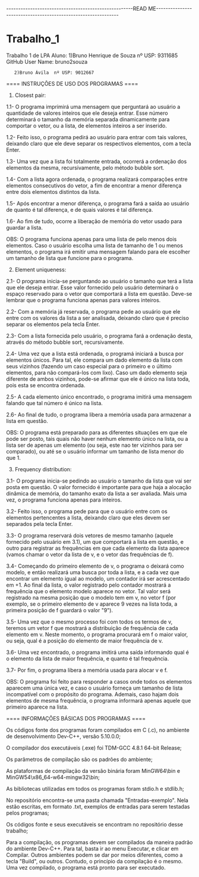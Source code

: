 -----------------------------------------------------READ ME--------------------------------------------------------------
# Trabalho_1
Trabalho 1 de LPA
Aluno: 1)Bruno Henrique de Souza   nº USP: 9311685    GitHub User Name: bruno2souza

       2)Bruno Ávila  nº USP: 9012667

==== INSTRUÇÔES DE USO DOS PROGRAMAS ====

1) Closest pair:
   
1.1- O programa imprimirá uma mensagem que perguntará ao usuário a quantidade de valores inteiros que ele deseja entrar. 
        Esse número determinará o tamanho da memória separada dinamicamente para comportar o vetor, ou a lista, de elementos inteiros a ser inserido.

   1.2- Feito isso, o programa pedirá ao usuário para entrar com tais valores, deixando claro que ele deve separar os respectivos elementos,
        com a tecla Enter.
   
1.3- Uma vez que a lista foi totalmente entrada, ocorrerá a ordenação dos elementos da mesma, recursivamente, pelo método bubble sort.
   
1.4- Com a lista agora ordenada, o programa realizará comparações entre elementos consecutivos do vetor, a fim de encontrar a menor diferença
        entre dois elementos distintos da lista.
   
1.5- Após encontrar a menor diferença, o programa fará a saída ao usuário de quanto é tal diferença, e de quais valores é tal diferença.
   
1.6- Ao fim de tudo, ocorre a liberação de memória do vetor usado para guardar a lista.
   
OBS: O programa funciona apenas para uma lista de pelo menos dois elementos. Caso o usuário escolha uma lista de tamanho de 1 ou menos elementos,
        o programa irá emitir uma mensagem falando para ele escolher um tamanho de lista que funcione para o programa.

2) Element uniqueness:
   
2.1- O programa inicia-se perguntando ao usuário o tamanho que terá a lista que ele deseja entrar. Esse valor fornecido pelo usuário
        determinará o espaço reservado para o vetor que comportará a lista em questão. Deve-se lembrar que o programa funciona apenas para valores inteiros.
   
2.2- Com a memória já reservada, o programa pede ao usuário que ele entre com os valores da lista a ser analisada, deixando claro que é preciso
        separar os elementos pela tecla Enter.
   
2.3- Com a lista fornecida pelo usuário, o programa fará a ordenação desta, através do método bubble sort, recursivamente.
   
2.4- Uma vez que a lista está ordenada, o programá iniciará a busca por elementos únicos. Para tal, ele compara um dado elemento da lista com seus
        vizinhos (fazendo um caso especial para o primeiro e o último elementos, para não compará-los com lixo). Caso um dado elemento seja diferente
        de ambos vizinhos, pode-se afirmar que ele é único na lista toda, pois esta se encontra ordenada.
   
2.5- A cada elemento único encontrado, o programa imitirá uma mensagem falando que tal número é único na lista.
   
2.6- Ao final de tudo, o programa libera a memória usada para armazenar a lista em questão.
   
OBS: O programa está preparado para as diferentes situações em que ele pode ser posto, tais quais não haver nenhum elemento único na lista,
        ou a lista ser de apenas um elemento (ou seja, este nao ter vizinhos para ser comparado), ou até se o usuário informar um tamanho 
        de lista menor do que 1.

3) Frequency distribution:
   
3.1- O programa inicia-se pedindo ao usuário o tamanho da lista que vai ser posta em questão. O valor fornecido é importante para que haja
        a alocação dinâmica de memória, do tamanho exato da lista a ser avaliada. Mais uma vez, o programa funciona apenas para inteiros.
   
3.2- Feito isso, o programa pede para que o usuário entre com os elementos pertencentes a lista, deixando claro que eles devem ser separados
        pela tecla Enter.
   
3.3- O programa reservará dois vetores de mesmo tamanho (aquele fornecido pelo usuário em 3.1), um que comportará a lista em questão, e outro
        para registrar as frequências em que cada elemento da lista aparece (vamos chamar o vetor da lista de v, e o vetor das frequências de f).
   
3.4- Começando do primeiro elemento de v, o programa o deixará como modelo, e então realizará uma busca por toda a lista, e a cada vez que 
        encontrar um elemento igual ao modelo, um contador irá ser acrescentado em +1. Ao final da lista, o valor registrado pelo contador mostrará
        a frequência que o elemento modelo aparece no vetor. Tal valor será registrado na mesma posição que o modelo tem em v, no vetor f
        (por exemplo, se o primeiro elemento de v aparece 9 vezes na lista toda, a primeira posição de f guardará o valor "9").
   
3.5- Uma vez que o mesmo processo foi com todos os termos de v, teremos um vetor f que mostrará a distribuição de frequência de cada elemento em v.
        Neste momento, o programa procurará em f o maior valor, ou seja, qual é a posição do elemento de maior frequência de v.
   
3.6- Uma vez encontrado, o programa imitirá uma saída informando qual é o elemento da lista de maior frequência, e quanto é tal frequência.
   
3.7- Por fim, o programa libera a memória usada para alocar v e f.
   
OBS: O programa foi feito para responder a casos onde todos os elementos aparecem uma única vez, e caso o usuário forneça um tamanho de lista 
        incompatível com o propósito do programa. Ademais, caso hajam dois elementos de mesma frequência, o programa informará apenas aquele que primeiro
        aparece na lista.


==== INFORMAÇÕES BÁSICAS DOS PROGRAMAS ====

Os códigos fonte dos programas foram compilados em C (.c), no ambiente de desenvolvimento Dev-C++, versão 5.10.0.0;

O compilador dos executáveis (.exe) foi TDM-GCC 4.8.1 64-bit Release;

Os parâmetros de compilação são os padrões do ambiente;

As plataformas de compilação da versão binária foram MinGW64\bin e MinGW54\x86_64-w64-mingw32\bin;

As bibliotecas utilizadas em todos os programas foram stdio.h e stdlib.h;

No repositório encontra-se uma pasta chamada "Entradas-exemplo". Nela estão escritas, em formato .txt, exemplos de entradas para serem testadas
pelos programas;

Os códigos fonte e seus executáveis se encontram no repositório desse trabalho;

Para a compilação, os programas devem ser compilados da maneira padrão do ambiente Dev-C++. Para tal, basta ir ao menu Executar, e clicar em Compilar. 
Outros ambientes podem se dar por meios diferentes, como a tecla "Build", ou outros. Contudo, o princípio da compilação é o mesmo.
Uma vez compilado, o programa está pronto para ser executado.
